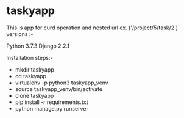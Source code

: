 # taskyapp

This is app for curd operation and nested url ex. ('/project/5/task/2')
versions :-

Python 3.7.3
Django 2.2.1

Installation steps:-

- mkdir taskyapp
- cd taskyapp
- virtualenv -p python3 taskyapp_venv
- source taskyapp_venv/bin/activate
- clone taskyapp
- pip install -r requirements.txt
- python manage.py runserver
